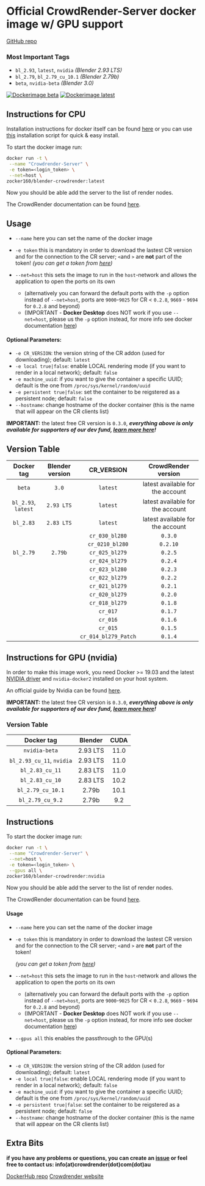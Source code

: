 # Official CrowdRender-Server docker image w/ GPU support

[GitHub repo](https://github.com/crowdrender/cr-docker) 

### Most Important Tags

- `bl_2.93`, `latest`, `nvidia` *(Blender 2.93 LTS)*
- `bl_2.79`, `bl_2.79_cu_10.1` *(Blender 2.79b)*
- `beta`, `nvidia-beta` *(Blender 3.0)*

[![Dockerimage beta](https://github.com/crowdrender/cr-docker/actions/workflows/dockerimage-beta.yml/badge.svg)](https://github.com/crowdrender/cr-docker/actions/workflows/dockerimage-beta.yml)
[![Dockerimage latest](https://github.com/crowdrender/cr-docker/actions/workflows/dockerimage-latest.yml/badge.svg)](https://github.com/crowdrender/cr-docker/actions/workflows/dockerimage-latest.yml)

## Instructions for CPU

Installation instructions for docker itself can be found [here](https://docs.docker.com/engine/install/debian/) or you can use [this](https://get.docker.com/) installation script for quick & easy install.

To start the docker image run:

```bash
docker run -t \
 --name "Crowdrender-Server" \
 -e token=<login_token> \
 --net=host \
zocker160/blender-crowdrender:latest
```

Now you should be able add the server to the list of render nodes.

The CrowdRender documentation can be found [here](https://www.crowd-render.com/learn).

## Usage

- `--name` here you can set the name of the docker image

- `-e token` this is mandatory in order to download the lastest CR version and for the connection to the CR server; `<`and `>` are **not** part of the token!
  _(you can get a token from [here](https://discovery.crowd-render.com/profile))_

- `--net=host` this sets the image to run in the `host`-network and allows the application to open the ports on its own 
  
  - (alternatively you can forward the default ports with the `-p` option instead of `--net=host`, ports are `9000`-`9025` for CR < `0.2.8`, `9669` - `9694` for `0.2.8` and beyond)
  - (IMPORTANT - **Docker Desktop** does NOT work if you use `--net=host`, please us the `-p` option instead, for more info see docker documentation [here](https://docs.docker.com/engine/reference/commandline/run/#publish-or-expose-port--p---expose))

#### Optional Parameters:

- `-e CR_VERSION`: the version string of the CR addon (used for downloading); default: `latest`
- `-e local true|false`: enable LOCAL rendering mode (if you want to render in a local network); default: `false`
- `-e machine_uuid`: if you want to give the container a specific UUID; default is the one from `/proc/sys/kernel/random/uuid`
- `-e persistent true|false`: set the container to be reigstered as a persistent node; default: `false`
- `--hostname`: change hostname of the docker container (this is the name that will appear on the CR clients list)

**IMPORTANT:** the latest free CR version is `0.3.0`, ***everything above is only available for supporters of our dev fund, [learn more here](https://www.crowd-render.com/crowdfunding)!***

## Version Table

| Docker tag          | Blender version | CR_VERSION           | CrowdRender version              |
|:-------------------:|:---------------:|:--------------------:|:--------------------------------:|
| `beta`              | `3.0`           | `latest`             | latest available for the account |
| `bl_2.93`, `latest` | `2.93 LTS`      | `latest`             | latest available for the account |
| `bl_2.83`           | `2.83 LTS`      | `latest`             | latest available for the account |
|                     |                 | `cr_030_bl280`       | `0.3.0`                          |
|                     |                 | `cr_0210_bl280`      | `0.2.10`                         |
| `bl_2.79`           | `2.79b`         | `cr_025_bl279`       | `0.2.5`                          |
|                     |                 | `cr_024_bl279`       | `0.2.4`                          |
|                     |                 | `cr_023_bl280`       | `0.2.3`                          |
|                     |                 | `cr_022_bl279`       | `0.2.2`                          |
|                     |                 | `cr_021_bl279`       | `0.2.1`                          |
|                     |                 | `cr_020_bl279`       | `0.2.0`                          |
|                     |                 | `cr_018_bl279`       | `0.1.8`                          |
|                     |                 | `cr_017`             | `0.1.7`                          |
|                     |                 | `cr_016`             | `0.1.6`                          |
|                     |                 | `cr_015`             | `0.1.5`                          |
|                     |                 | `cr_014_bl279_Patch` | `0.1.4`                          |

## Instructions for GPU (nvidia)

In order to make this image work, you need Docker >= 19.03 and the latest [NVIDIA driver](https://github.com/NVIDIA/nvidia-docker/wiki/Frequently-Asked-Questions#how-do-i-install-the-nvidia-driver) and `nvidia-docker2` installed on your host system.

An official guide by Nvidia can be found [here](https://docs.nvidia.com/datacenter/cloud-native/container-toolkit/install-guide.html#installing-on-ubuntu-and-debian).

**IMPORTANT:** the latest free CR version is `0.3.0`, ***everything above is only available for supporters of our dev fund, [learn more here](https://www.crowd-render.com/crowdfunding)!***

### Version Table

| Docker tag                | Blender  | CUDA |
|:-------------------------:|:--------:|:----:|
| `nvidia-beta`             | 2.93 LTS | 11.0 |
| `bl_2.93_cu_11`, `nvidia` | 2.93 LTS | 11.0 |
| `bl_2.83_cu_11`           | 2.83 LTS | 11.0 |
| `bl_2.83_cu_10`           | 2.83 LTS | 10.2 |
| `bl_2.79_cu_10.1`         | 2.79b    | 10.1 |
| `bl_2.79_cu_9.2`          | 2.79b    | 9.2  |

## Instructions

To start the docker image run:

```bash
docker run -t \
 --name "Crowdrender-Server" \
 --net=host \
 -e token=<login_token> \
 --gpus all \
zocker160/blender-crowdrender:nvidia
```

Now you should be able add the server to the list of render nodes.

The CrowdRender documentation can be found [here](https://www.crowd-render.com/documentation-v016).

#### Usage

- `--name` here you can set the name of the docker image

- `-e token` this is mandatory in order to download the lastest CR version and for the connection to the CR server; `<`and `>` are **not** part of the token! 
  
  *(you can get a token from [here](https://discovery.crowd-render.com/profile))*

- `--net=host` this sets the image to run in the `host`-network and allows the application to open the ports on its own
  
  - (alternatively you can forward the default ports with the `-p` option instead of `--net=host`, ports are `9000`-`9025` for CR < `0.2.8`, `9669` - `9694` for `0.2.8` and beyond)
  - (IMPORTANT - **Docker Desktop** does NOT work if you use `--net=host`, please us the `-p` option instead, for more info see docker documentation [here](https://docs.docker.com/engine/reference/commandline/run/#publish-or-expose-port--p---expose))

- `--gpus all` this enables the passthrough to the GPU(s)

#### Optional Parameters:

- `-e CR_VERSION`: the version string of the CR addon (used for downloading); default: `latest`
- `-e local true|false`: enable LOCAL rendering mode (if you want to render in a local network); default: `false`
- `-e machine_uuid`: if you want to give the container a specific UUID; default is the one from `/proc/sys/kernel/random/uuid`
- `-e persistent true|false`: set the container to be reigstered as a persistent node; default: `false`
- `--hostname`: change hostname of the docker container (this is the name that will appear on the CR clients list)

## Extra Bits

**if you have any problems or questions, you can create an [issue](https://github.com/crowdrender/cr-docker/issues) or feel free to contact us: info(at)crowdrender(dot)com(dot)au**

[DockerHub repo](https://hub.docker.com/r/zocker160/blender-crowdrender) 
[Crowdrender website](https://www.crowd-render.com/) 

